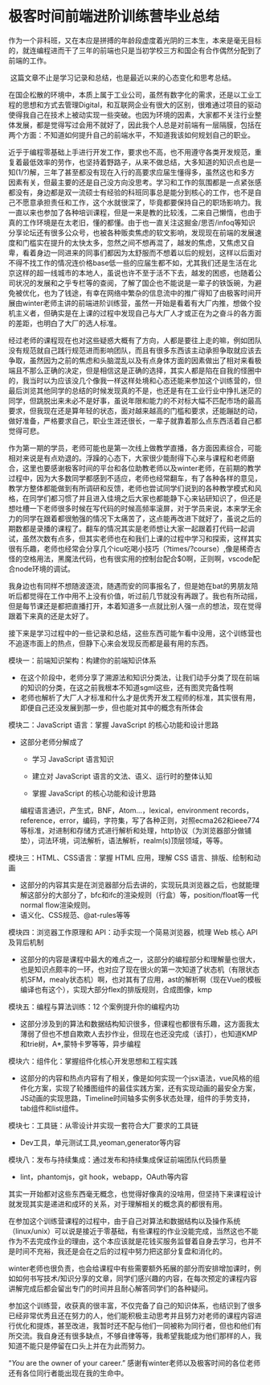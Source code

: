 # 极客时间前端进阶训练营毕业总结

​	作为一个非科班，又在本应是拼搏的年龄段虚度着光阴的三本生，本来是毫无目标的，就连编程进而干了三年的前端也只是当初学校三方和国企有合作偶然分配到了前端的工作。

​	这篇文章不止是学习记录和总结，也是最近以来的心态变化和思考总结。

​	在国企松散的环境中，本质上属于工业公司，虽然有数字化的需求，还是以工业工程的思想和方式去管理Digital，和互联网企业有很大的区别，很难通过项目的驱动使得我自己在技术上被动实现一些突破。也因为环境的因素，大家都不关注行业整体发展，都是觉得写过会用不就好了，因此我个人总是对前端有一层隔膜，包括在两个方面：不知道如何提升自己的前端水平，不知道我该如何规划自己的职业。

​	近乎于编程零基础上手进行开发工作，要求也不高，也不用遵守各类开发规范，重复着最低效率的劳作，也坚持着野路子，从来不做总结，大多知道的知识点也是一知(1/?)解，三年了甚至都没有现在入行的高要求应届生懂得多，虽然这也和多方因素有关，但最主要的还是自己没方向没思考。学习和工作的氛围都是一点紧张感都没有，身边都是双一流硕士有经验的科班同事总是能分到核心的工作，也不是自己不愿意承担责任和工作，这个水就很深了，毕竟都要保持自己的职场影响力。我一直以来也参加了各种培训课程，但是一来是教的比较浅，二来自己懒惰，也由于真的工作环境是在太老旧，懂的都懂。由于也一直关注这掘金/思否/infoq等知识分享论坛还有很多公众号，也被各种贩卖焦虑的软文影响，发现现在前端的发展速度和门槛实在提升的太快太多，忽然之间不想再混了，越发的焦虑，又焦虑又自卑，看着身边一同进来的同事们都因为太舒服而不想着以后的规划，这样以后面对不得不找工作的情况连价格base低一些的应届生都不如，尤其我们还是生活在北京这样的超一线城市的本地人，虽说也许不至于活不下去，越发的困惑，也随着公司状况的发展和之乎专栏等的查阅，了解了国企也不能说是一辈子的铁饭碗，为避免被优化，也为了钱途，有幸在网络中繁杂的信息流中的推广得知了由极客时间开展由winter老师主讲的前端进阶训练营，虽然一开始是看着有大厂内推，想做个投机主义者，但确实是在上课的过程中发现自己与大厂人才或正在为之奋斗的各方面的差距，也明白了大厂的选人标准。

​	经过老师的课程现在也对这些疑惑大概有了方向，人都是要往上走的嘛，例如团队没有规范就自己践行规范进而影响团队，而且有很多东西该主动承担争取就应该去争取，虽然因为之前的焦虑和头脑混乱以及有点身体方面的因素做出了相对来看极端且不那么正确的决定，但是相信这是正确的选择，其实人都是陷在自我的怪圈中的，我当时以为应该没几个像我一样这样处境和心态还能来参加这个训练营的，但最后浏览其他同学的总结的时候发现真的不是，也还是有在工业行业中挣扎迷茫的同学，但跳脱出来未必不是好事，虽说年限和能力的不对标大幅不匹配市场的最高要求，但我现在还是算年轻的状态，面对越来越高的门槛和要求，还能蹦跶的动，做好准备，严格要求自己，职业生涯还很长，一辈子就靠着那么点东西活着自己都觉得可悲。

​	作为第一期的学员，老师可能也是第一次线上做教学直播，各方面因素综合，可能相对来说是有点劝退的。浮躁的心态下，大家很少能耐得下心来与课程和老师磨合，这里也要感谢极客时间的平台和各位助教老师以及winter老师，在前期的教学过程中，因为大多数同学都感到不适应，老师也经常翻车，有了各种各样的意见，教学方整体都能做到有所调研和反馈，老师也尝试同学们说到的各种教学模式和风格，在同学们都习惯了并且进入佳境之后大家也都能静下心来钻研知识了，但还是想吐槽一下老师很多时候在写代码的时候高频率滚屏，对于学员来说，本来学无余力的同学在跟着都很勉强的情况下太痛苦了，这点能再改进下就好了，虽说之后的期数都是录播的课程了。翻车的情况其实是老师想让大家一起跟着打代码一起调试，虽然次数有点多，但其实老师也在和我们上课的过程中学习和探索，这样其实很有乐趣，老师也经常会分享几个icu吃喝小技巧（?times/?course）,像是稀奇古怪的空格用法，黑魔法代码，也有很实用的控制台配合$0啊，正则啊，vscode配合node环境的调试。

​	我身边也有同样不想随波逐流，随遇而安的同事报名了，但是她在bat的男朋友陪听后都觉得在工作中用不上没有价值，听过前几节就没有再跟了。我也有所动摇，但是每节课还是都把直播打开，本着知道多一点就比别人强一点的想法，现在觉得跟着下来真的还是太好了。

​	接下来是学习过程中的一些记录和总结，这些东西可能乍看中没用，这个训练营也不追逐市面上的热点，但静下心来会发现反而都是最有用的东西。

模块一：前端知识架构：构建你的前端知识体系

+ 在这个阶段中，老师分享了溯源法和知识分类法，让我们动手分类了现在前端的知识的分类，在这之前我根本不知道sgml这些，还有图灵完备性啊
+ 老师也解析了大厂人才标准和什么才是优秀开发工程师的标准，其实很有用，即便自己还没发展到那一步，但也能对其中的概念有所体会

模块二：JavaScript 语言：掌握 JavaScript 的核心功能和设计思路

+ 这部分老师分解成了

  + 学习 JavaScript 语言知识

  + 建立对 JavaScript 语言的文法、语义、运行时的整体认知

  + 掌握 JavaScript 的核心功能和设计思路

  编程语言通识，产生式，BNF，Atom...，lexical，environment records，reference，error，编码，字符集，写了各种正则，对照ecma262和ieee774等标准，对进制和存储方式进行解析和处理，http协议（为浏览器部分做铺垫），词法环境，词法解析，语法解析，realm(s)顶层领域，等等。

模块三：HTML、CSS语言：掌握 HTML 应用，理解 CSS 语言、排版、绘制和动画

+ 这部分的内容其实是在浏览器部分后去讲的，实现玩具浏览器之后，也就能理解这部分的大部分了，bfc和ifc的渲染规则（行盒）等，position/float等一代normal flow渲染规则。
+ 语义化、CSS规范、@at-rules等等

模块四：浏览器工作原理和 API：动手实现一个简易浏览器，梳理 Web 核心 API 及背后机制

+ 这部分的内容是课程中最大的难点之一，这部分的编程部分和理解量也很大，也是知识点颇丰的一环，也对应了现在很火的第一次知道了状态机（有限状态机SFM，mealy状态机）啊，也对其有了应用，ast的解析啊（现在Vue的模板编译也有这个），实现大部分flex的排版规则，合成图像，kmp

模块五：编程与算法训练：12 个案例提升你的编程内功

+ 这部分涉及到的算法和数据结构知识很多，但课程也都很有乐趣，这方面我太薄弱了但也不想自欺欺人去抄作业，但现在也还没完成（该打），也知道KMP和trie树，A*,蒙特卡罗等等，异步编程

模块六：组件化：掌握组件化核心开发思想和工程实践

+ 这部分的内容和热点内容有了相关，像是如何实现一个jsx语法，vue风格的组件化方案，实现了轮播图组件的最佳实践方案，还有实现动画的最安全方案，JS动画的实现思路，Timeline时间轴多实例多状态处理，组件的手势支持，tab组件和list组件。

模块七：工具链：从零设计并实现一套符合大厂要求的工具链

+ Dev工具，单元测试工具,yeoman,generator等内容

模块八：发布与持续集成：通过发布和持续集成保证前端团队代码质量

+ lint，phantomjs，git hook，webapp，OAuth等内容

​	其实一开始都对这些东西毫无概念，也觉得好像真的没啥用，但坚持下来课程设计就发现其实是递进和成环的关系，对于理解相关的概念真的都很有用。

​	在参加这个训练营课程的过程中，由于自己对算法和数据结构以及操作系统（linux/unix）可以说是接近于零基础，有些课程的作业没能完成，当然这也不能作为不去完成作业的理由，这个本应该就是花钱买服务监督着自身去学习，也并不是时间不充裕，我还是会在之后的过程中努力把这部分复盘和消化的。

​	winter老师也很负责，也会给课程中有些需要额外拓展的部分而安排增加课时，例如如何书写技术/知识分享的文章，同学们感兴趣的内容，在每次预定的课程内容讲解完成后都会留出专门的时间并且耐心解答同学们的各种疑问。

​	参加这个训练营，收获真的很丰富，不仅完备了自己的知识体系，也结识到了很多已经非常优秀且还在努力的人，他们能积极主动思考并且努力对老师的课程内容进行优化和提炼，甚至改进，我暂时还不配与他们一同被称为同行者，但也和他们有所交流。我自身还有很多缺点，不够自律等等，我希望我能成为他们那样的人，我知道不能只是停留在口头上并在为此而努力。

“*You* are the owner of your career.” 感谢有winter老师以及极客时间的各位老师还有各位同行者能出现在我的生命中。